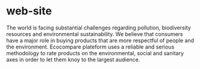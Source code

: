 # web-site
The world is facing substantial challenges regarding pollution, biodiversity resources and environmental sustainability.
We believe that consumers have a major role in buying products that are more respectful of people and the environment.
Ecocompare plateform uses a reliable and serious methodology to rate products on the environmental, social and sanitary axes in order to let them knoy to the largest audience.
